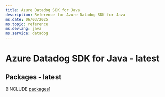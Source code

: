 ```yaml
---
title: Azure Datadog SDK for Java
description: Reference for Azure Datadog SDK for Java
ms.date: 06/03/2025
ms.topic: reference
ms.devlang: java
ms.service: datadog
---
```

# Azure Datadog SDK for Java - latest
## Packages - latest
[!INCLUDE [packages](datadog-index.md)]